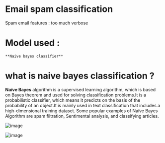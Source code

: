 # Email spam classification 

   Spam email features :
           too much verbose

# Model used :
    **Naive bayes classifier**


# what is naive bayes classification ?
   
**Naïve Bayes** algorithm is a supervised learning algorithm, which is based on Bayes theorem and used for solving 
   classification problems.It is a probabilistic classifier, which means it predicts on the basis of the probability of an 
   object.It is mainly used in text classification that includes a high-dimensional training dataset.
   Some popular examples of Naïve Bayes Algorithm are spam filtration, Sentimental analysis, and classifying articles.


![image](https://github.com/user-attachments/assets/3c52a8f0-fdd4-4ec0-ad49-74eeaaa33d94)


![image](https://github.com/user-attachments/assets/b3e9c2d9-17f3-4682-9a2f-38559d872bf0)

